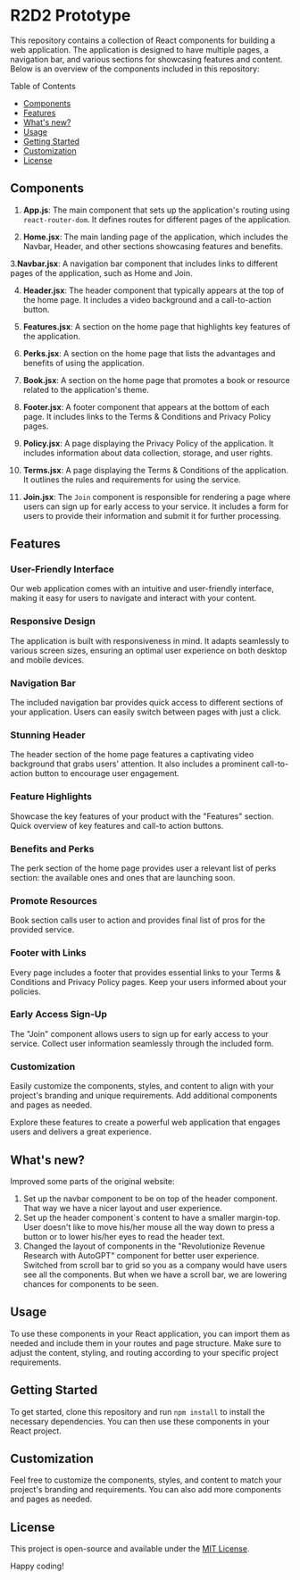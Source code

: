 # R2D2 Prototype
This repository contains a collection of React components for building a web application. The application is designed to have multiple pages, a navigation bar, and various sections for showcasing features and content. Below is an overview of the components included in this repository:

Table of Contents
- [Components](#components)
- [Features](#features)
- [What's new?](#whats-new)
- [Usage](#usage)
- [Getting Started](#getting-started)
- [Customization](#customization)
- [License](#license)

## Components

1. **App.js**: The main component that sets up the application's routing using `react-router-dom`. It defines routes for different pages of the application.

2. **Home.jsx**: The main landing page of the application, which includes the Navbar, Header, and other sections showcasing features and benefits.
   
3.**Navbar.jsx**: A navigation bar component that includes links to different pages of the application, such as Home and Join.

4. **Header.jsx**: The header component that typically appears at the top of the home page. It includes a video background and a call-to-action button.
   
5. **Features.jsx**: A section on the home page that highlights key features of the application.
   
6. **Perks.jsx**: A section on the home page that lists the advantages and benefits of using the application.
    
7. **Book.jsx**: A section on the home page that promotes a book or resource related to the application's theme.
    
8. **Footer.jsx**: A footer component that appears at the bottom of each page. It includes links to the Terms & Conditions and Privacy Policy pages.

9. **Policy.jsx**: A page displaying the Privacy Policy of the application. It includes information about data collection, storage, and user rights.

10. **Terms.jsx**: A page displaying the Terms & Conditions of the application. It outlines the rules and requirements for using the service.
    
11. **Join.jsx**: The `Join` component is responsible for rendering a page where users can sign up for early access to your service. It includes a form for users to provide their information and submit it for further processing.


## Features

### User-Friendly Interface

Our web application comes with an intuitive and user-friendly interface, making it easy for users to navigate and interact with your content.

### Responsive Design

The application is built with responsiveness in mind. It adapts seamlessly to various screen sizes, ensuring an optimal user experience on both desktop and mobile devices.

### Navigation Bar

The included navigation bar provides quick access to different sections of your application. Users can easily switch between pages with just a click.

### Stunning Header

The header section of the home page features a captivating video background that grabs users' attention. It also includes a prominent call-to-action button to encourage user engagement.

### Feature Highlights

Showcase the key features of your product with the "Features" section. Quick overview of key features and call-to action buttons.

### Benefits and Perks

The perk section of the home page provides user a relevant list of perks section: the available ones and ones that are launching soon.

### Promote Resources

Book section calls user to action and provides final list of pros for the provided service.

### Footer with Links

Every page includes a footer that provides essential links to your Terms & Conditions and Privacy Policy pages. Keep your users informed about your policies.

### Early Access Sign-Up

The "Join" component allows users to sign up for early access to your service. Collect user information seamlessly through the included form.

### Customization

Easily customize the components, styles, and content to align with your project's branding and unique requirements. Add additional components and pages as needed.



Explore these features to create a powerful web application that engages users and delivers a great experience.


## What's new?

Improved some parts of the original website:

1. Set up the navbar component to be on top of the header component. That way we have a nicer layout and user experience.
2. Set up the header component`s content to have a smaller margin-top. User doesn't like to move his/her mouse all the way down to press a button or to lower his/her eyes to read the header text.
3. Changed the layout of components in the "Revolutionize Revenue Research with AutoGPT" component for better user experience. Switched from scroll bar to grid so you as a company would have users see all the components. But when we have a scroll bar, we are lowering chances for components to be seen.


## Usage

To use these components in your React application, you can import them as needed and include them in your routes and page structure. Make sure to adjust the content, styling, and routing according to your specific project requirements.

## Getting Started

To get started, clone this repository and run `npm install` to install the necessary dependencies. You can then use these components in your React project.

## Customization

Feel free to customize the components, styles, and content to match your project's branding and requirements. You can also add more components and pages as needed.

## License

This project is open-source and available under the [MIT License](LICENSE).

Happy coding!
